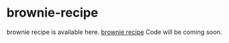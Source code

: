 # brownie-recipe
brownie recipe is available here. <a href="https://metavideos.com/video/66739755/nutella-brownie-recipe">brownie recipe</a>
Code will be coming soon.
